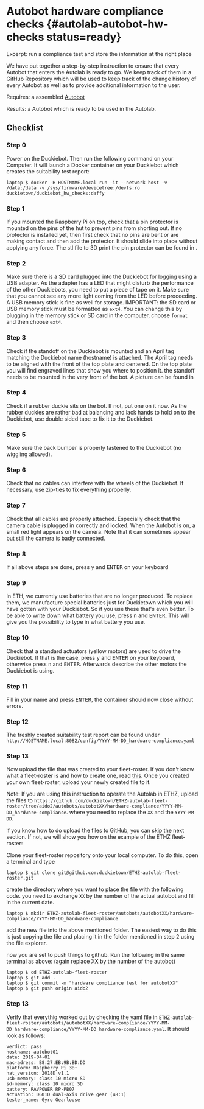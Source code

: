 # Autobot hardware compliance checks {#autolab-autobot-hw-checks status=ready}

Excerpt: run a compliance test and store the information at the right place

We have put together a step-by-step instruction to ensure that every Autobot that enters the Autolab is ready to go. We keep track of them in a GitHub Repository which will be used to keep track of the change history of every Autobot as well as to provide additional information to the user.

<div class='requirements' markdown="1">

Requires: a assembled [Autobot](#autolab-autobot-specs)

Results: a Autobot which is ready to be used in the Autolab.

</div>

## Checklist

### Step 0

Power on the Duckiebot. Then run the following command on your Computer. It will launch a Docker container on your Duckiebot which creates the suitability test report:

    laptop $ docker -H HOSTNAME.local run -it --network host -v /data:/data -v /sys/firmware/devicetree:/devfs:ro duckietown/duckiebot_hw_checks:daffy

### Step 1

If you mounted the Raspberry Pi on top, check that a pin protector is mounted on the pins of the hut to prevent pins from shorting out.
If no protector is installed yet, then first check that no pins are bent or are making contact and then add the protector. It should slide into place without applying any force. The stl file to 3D print the pin protector can be found in [](#adding-hw-to-bot).


### Step 2

Make sure there is a SD card plugged into the Duckiebot for logging using a USB adapter. As the adapter has a LED that might disturb the performance of the other Duckiebots, you need to put a piece of tape on it. Make sure that you cannot see any more light coming from the LED before proceeding. A USB memory stick is fine as well for storage.
IMPORTANT: the SD card or USB memory stick must be formatted as `ext4`. You can change this by plugging in the memory stick or SD card in the computer, choose `format` and then choose `ext4`.

### Step 3

Check if the standoff on the Duckiebot is mounted and an April tag matching the Duckiebot name (hostname) is attached. The April tag needs to be aligned with the front of the top plate and centered. On the top plate you will find engraved lines that show you where to position it.  the standoff needs to be mounted in the very front of the bot. A picture can be found in [](#fig:standoffs-mounted-autobot)

### Step 4

Check if a rubber duckie sits on the bot. If not, put one on it now.
As the rubber duckies are rather bad at balancing and lack hands to hold on to the Duckiebot, use double sided tape to fix it to the Duckiebot.

### Step 5

Make sure the back bumper is properly fastened to the Duckiebot (no wiggling allowed).

### Step 6

Check that no cables can interfere with the wheels of the Duckiebot. If necessary, use zip-ties to fix everything properly.

### Step 7

Check that all cables are properly attached. Especially check that the camera cable is plugged in correctly and locked. When the Autobot is on, a small red light appears on the camera. Note that it can sometimes appear but still the camera is badly connected.

### Step 8

If all above steps are done, press <kbd>y</kbd> and <kbd>ENTER</kbd> on your keyboard

### Step 9

In ETH, we currently use batteries that are no longer produced. To replace them, we manufacture special batteries just for Duckietown which you will have gotten with your Duckiebot. So if you use these that's even better. To be able to write down what battery you use, press <kbd>n</kbd> and <kbd>ENTER</kbd>. This will give you the possibility to type in what battery you use.

### Step 10

Check that a standard actuators (yellow motors) are used to drive the Duckiebot. If that is the case, press  <kbd>y</kbd> and <kbd>ENTER</kbd> on your keyboard, otherwise press <kbd>n</kbd> and <kbd>ENTER</kbd>. Afterwards describe the other motors the Duckiebot is using.

### Step 11

Fill in your name and press <kbd>ENTER</kbd>, the container should now close without errors.

### Step 12
The freshly created suitability test report can be found under ```http://HOSTNAME.local:8082/config/YYYY-MM-DD_hardware-compliance.yaml```

### Step 13

Now upload the file that was created to your fleet-roster. If you don't know what a fleet-roster is and how to create one, read [this](#autolab-fleet-roster). Once you created your own fleet-roster, upload your newly created file to it.

Note: If you are using this instruction to operate the Autolab in ETHZ, upload the files to ```https://github.com/duckietown/ETHZ-autolab-fleet-roster/tree/aido2/autobots/autobotXX/hardware-compliance/YYYY-MM-DD_hardware-compliance```. where you need to replace the `XX` and the `YYYY-MM-DD`.

if you know how to do upload the files to GitHub, you can skip the next section. If not, we will show you how on the example of the ETHZ fleet-roster: 

Clone your fleet-roster repository onto your local computer.
To do this, open a terminal and type

    laptop $ git clone git@github.com:duckietown/ETHZ-autolab-fleet-roster.git

create the directory where you want to place the file with the following code. you need to exchange `XX` by the number of the actual autobot and fill in the current date.

    laptop $ mkdir ETHZ-autolab-fleet-roster/autobots/autobotXX/hardware-compliance/YYYY-MM-DD_hardware-compliance

add the new file into the above mentioned folder. The easiest way to do this is just copying the file and placing it in the folder mentioned in step 2 using the file explorer.

now you are set to push things to github. Run the following in the same terminal as above: (again replace XX by the number of the autobot)


    laptop $ cd ETHZ-autolab-fleet-roster
    laptop $ git add .
    laptop $ git commit -m "hardware compliance test for autobotXX"
    laptop $ git push origin aido2  


### Step 13

Verify that everythig worked out by checking the yaml file in `ETHZ-autolab-fleet-roster/autobots/autobotXX/hardware-compliance/YYYY-MM-DD_hardware-compliance/YYYY-MM-DD_hardware-compliance.yaml`.
It should look as follows:

    verdict: pass
    hostname: autobot01
    date: 2019-04-01
    mac-adress: B8:27:EB:9B:BD:DD
    platform: Raspberry Pi 3B+
    hat_version: 2018D v1.1
    usb-memory: class 10 micro SD
    sd-memory: class 10 micro SD
    battery: RAVPOWER RP-PB07
    actuation: DG01D dual-axis drive gear (48:1)
    tester_name: Gyro Gearloose
